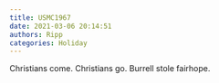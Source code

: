 ```yaml
---
title: USMC1967
date: 2021-03-06 20:14:51
authors: Ripp
categories: Holiday
---
```


 Christians come.
Christians go.
Burrell stole fairhope.